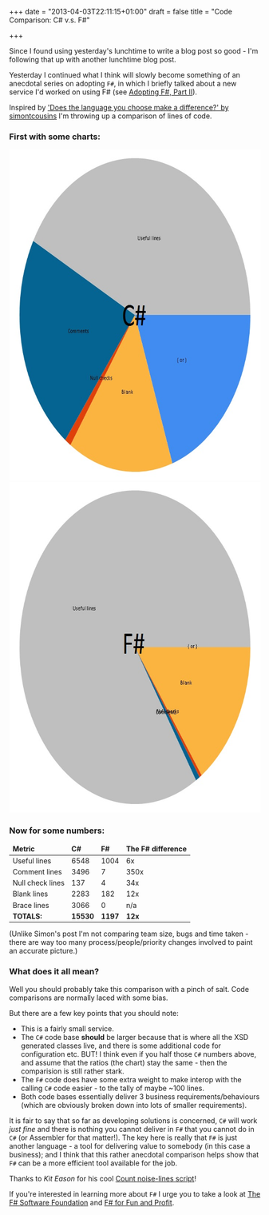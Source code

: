 +++
date = "2013-04-03T22:11:15+01:00"
draft = false
title = "Code Comparison: C# v.s. F#"

+++

Since I found using yesterday's lunchtime to write a blog post so good - I'm following that up with another lunchtime blog post.

Yesterday I continued what I think will slowly become something of an anecdotal series on adopting `F#`, in which I briefly talked about a new service I'd worked on using F# (see [Adopting F#, Part II](/2013/04/adopting-fsharp-part-ii.html)).

Inspired by ['Does the language you choose make a difference?' by simontcousins](http://www.simontylercousins.net/journal/2013/2/22/does-the-language-you-choose-make-a-difference.html) I'm throwing up a comparison of lines of code.

<!--more-->

### First with some charts:

<img alt="CSharp Chart" width="684" height="662" src="/images/code.comparison.csharp.jpg" />

<img alt="FSharp Chart" width="684" height="662" src="/images/code.comparison.fsharp.jpg" />

### Now for some numbers:

<table>
	<thead>
		<td><strong>Metric</strong></td>
		<td><strong>C#</strong></td>
		<td><strong>F#</strong></td>
		<td><strong>The F# difference</strong></td>
	</thead>
	<tr>
		<td>Useful lines</td>
		<td>6548</td>
		<td>1004</td>
		<td>6x</td>
	</tr>
	<tr>
		<td>Comment lines</td>
		<td>3496</td>
		<td>7</td>
		<td>350x</td>
	</tr>
	<tr>
		<td>Null check lines</td>
		<td>137</td>
		<td>4</td>
		<td>34x</td>
	</tr>
	<tr>
		<td>Blank lines</td>
		<td>2283</td>
		<td>182</td>
		<td>12x</td>
	</tr>
	<tr>
		<td>Brace lines</td>
		<td>3066</td>
		<td>0</td>
		<td>n/a</td>
	</tr>
	<tr>
		<td><strong>TOTALS:</strong></td>
		<td><strong>15530</strong></td>
		<td><strong>1197</strong></td>
		<td><strong>12x</strong></td>
	</tr>
</table>

(Unlike Simon's post I'm not comparing team size, bugs and time taken - there are way too many process/people/priority changes involved to paint an accurate picture.)

### What does it all mean?

Well you should probably take this comparison with a pinch of salt. Code comparisons are normally laced with some bias.

But there are a few key points that you should note:

* This is a fairly small service.
* The `C#` code base **should** be larger because that is where all the XSD generated classes live, and there is some additional code for configuration etc. BUT! I think even if you half those `C#` numbers above, and assume that the ratios (the chart) stay the same - then the comparision is still rather stark.
* The `F#` code does have some extra weight to make interop with the calling `C#` code easier - to the tally of maybe ~100 lines.
* Both code bases essentially deliver 3 business requirements/behaviours (which are obviously broken down into lots of smaller requirements).

It is fair to say that so far as developing solutions is concerned, `C#` will work *just fine* and there is nothing you cannot deliver in `F#` that you cannot do in `C#` (or Assembler for that matter!). The key here is really that `F#` is just another language - a tool for delivering value to somebody (in this case a business); and I think that this rather anecdotal comparison helps show that `F#` can be a more efficient tool available for the job.

Thanks to *Kit Eason* for his cool [Count noise-lines script](http://fssnip.net/h4)!

If you're interested in learning more about `F#` I urge you to take a look at [The F# Software Foundation](http://fsharp.org/) and [F# for Fun and Profit](http://fsharpforfunandprofit.com/).